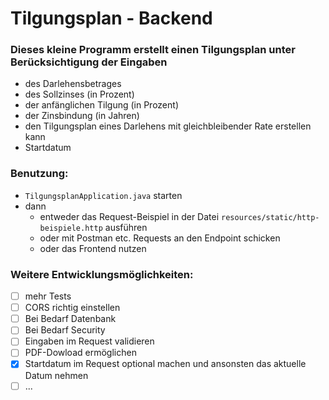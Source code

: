 # Tilgungsplan - Backend

### Dieses kleine Programm erstellt einen Tilgungsplan unter Berücksichtigung der Eingaben
- des Darlehensbetrages
- des Sollzinses (in Prozent)
- der anfänglichen Tilgung (in Prozent)
- der Zinsbindung (in Jahren)
- den Tilgungsplan eines Darlehens mit gleichbleibender Rate erstellen kann
- Startdatum

### Benutzung:
- ```TilgungsplanApplication.java``` starten
- dann
  - entweder das Request-Beispiel in der Datei ```resources/static/http-beispiele.http``` ausführen
  - oder mit Postman etc. Requests an den Endpoint schicken
  - oder das Frontend nutzen

### Weitere Entwicklungsmöglichkeiten:
- [ ] mehr Tests
- [ ] CORS richtig einstellen
- [ ] Bei Bedarf Datenbank
- [ ] Bei Bedarf Security
- [ ] Eingaben im Request validieren
- [ ] PDF-Dowload ermöglichen
- [x] Startdatum im Request optional machen und ansonsten das aktuelle Datum nehmen
- [ ] ...
